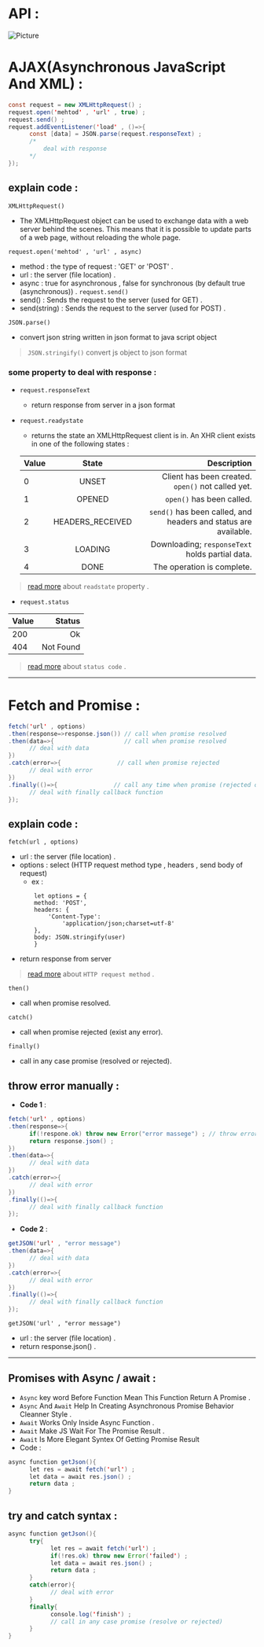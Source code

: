 # API :

<img src="https://github.com/1Ahmedzedan/js_cheat_sheet/assets/116225212/82b0e6a8-46a3-48d3-be7b-3b79e641df48" alt="Picture" style="display: block; margin: 0 auto" />

# AJAX(Asynchronous JavaScript And XML) : 
```java script
const request = new XMLHttpRequest() ;
request.open('mehtod' , 'url' , true) ;
request.send() ;
request.addEventListener('load' , ()=>{
      const [data] = JSON.parse(request.responseText) ;
      /*
          deal with response 
      */
});
```
## explain code :
`XMLHttpRequest()`
- The XMLHttpRequest object can be used to exchange data with a web server behind the scenes. This means that it is possible to update parts of a web page, without     reloading the whole page.

`request.open('mehtod' , 'url' , async)`
- method : the type of request : 'GET' or 'POST' .
- url : the server (file location) .
- async : true for asynchronous , false for synchronous (by default true (asynchronous)) .
`request.send()` 
- send() : Sends the request to the server (used for GET) .
- send(string) : Sends the request to the server (used for POST) .

`JSON.parse()`
- convert json string written in json format to java script object

> `JSON.stringify()` convert js object to json format

### some property to deal with response : 
- `request.responseText`
  - return response from server in a json format
- `request.readystate`
  -  returns the state an XMLHttpRequest client is in. An XHR client exists in one of the following states :
  
  Value |        State       |Description
  ------|:------------------:|-------------------------------------------------------------------:
  0     | UNSET              |Client has been created. `open()` not called yet.
  1     | OPENED             |`open()` has been called.
  2     | HEADERS_RECEIVED   |`send()` has been called, and headers and status are available.
  3     | LOADING            |Downloading; `responseText` holds partial data.
  4     | DONE               |The operation is complete.

>[read more](https://developer.mozilla.org/en-US/docs/Web/API/XMLHttpRequest/readyState) about `readstate` property .

- `request.status`

 Value  | Status
  ------|-------------------:|
  200   | Ok                 |
  404   | Not Found          |

  >[read more](https://developer.mozilla.org/en-US/docs/Web/HTTP/Status) about `status code` .
---

# Fetch and Promise :
``` java script
fetch('url' , options)
.then(response=>response.json()) // call when promise resolved 
.then(data=>{                    // call when promise resolved
      // deal with data 
})
.catch(error=>{                // call when promise rejected 
      // deal with error 
})
.finally(()=>{                // call any time when promise (rejected or resolved )
      // deal with finally callback function  
}); 
```
## explain code :

`fetch(url , options)`

- url : the server (file location) .
- options : select (HTTP request method type , headers , send body of request)
  - ex :
  ```
      let options = {
      method: 'POST',
      headers: {
          'Content-Type': 
              'application/json;charset=utf-8'
      },
      body: JSON.stringify(user)
      }
  ```
- return response from server
>[read more](https://developer.mozilla.org/en-US/docs/Web/HTTP/Methods) about `HTTP request method` .

`then()`

- call when promise resolved.

 `catch()`

 - call when promise rejected (exist any error).

`finally()`

- call in any case promise (resolved or rejected).

## throw error manually : 
- **Code 1** : 
``` java script
fetch('url' , options)
.then(response=>{
      if(!respone.ok) throw new Error("error massege") ; // throw error manually by throw new ebject Error to catch
      return response.json() ; 
}) 
.then(data=>{                 
      // deal with data 
})
.catch(error=>{                
      // deal with error 
})
.finally(()=>{               
      // deal with finally callback function  
}); 
```

- **Code 2** : 
``` java script
getJSON('url' , "error message")
.then(data=>{                 
      // deal with data 
})
.catch(error=>{                
      // deal with error 
})
.finally(()=>{               
      // deal with finally callback function  
}); 
```

`getJSON('url' , "error message")`

- url : the server (file location) .
- return response.json() .
---
## Promises with Async / await : 
- `Async` key word Before Function Mean This Function Return A Promise .
- `Async` And `Await` Help In Creating Asynchronous Promise Behavior Cleanner Style .
- `Await` Works Only Inside Async Function .
- `Await` Make JS Wait For The Promise Result .  
- `Await` Is More Elegant Syntex Of Getting Promise Result
- Code :
``` java script
async function getJson(){
      let res = await fetch('url') ;
      let data = await res.json() ;
      return data ; 
}
```
## try and catch syntax : 
``` java script
async function getJson(){
      try{
            let res = await fetch('url') ;
            if(!res.ok) throw new Error('failed') ; 
            let data = await res.json() ;
            return data ; 
      }
      catch(error){
            // deal with error
      }
      finally{
            console.log('finish') ;
            // call in any case promise (resolve or rejected)
      }
}
```
